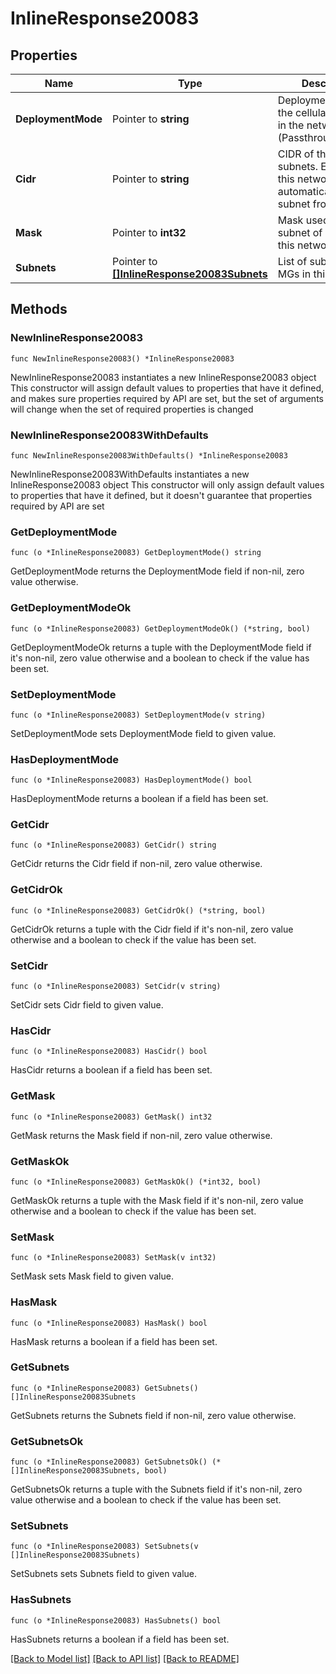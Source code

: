 # InlineResponse20083

## Properties

Name | Type | Description | Notes
------------ | ------------- | ------------- | -------------
**DeploymentMode** | Pointer to **string** | Deployment mode for the cellular gateways in the network. (Passthrough/Routed) | [optional] 
**Cidr** | Pointer to **string** | CIDR of the pool of subnets. Each MG in this network will automatically pick a subnet from this pool. | [optional] 
**Mask** | Pointer to **int32** | Mask used for the subnet of all MGs in  this network. | [optional] 
**Subnets** | Pointer to [**[]InlineResponse20083Subnets**](InlineResponse20083Subnets.md) | List of subnets of all MGs in this network. | [optional] 

## Methods

### NewInlineResponse20083

`func NewInlineResponse20083() *InlineResponse20083`

NewInlineResponse20083 instantiates a new InlineResponse20083 object
This constructor will assign default values to properties that have it defined,
and makes sure properties required by API are set, but the set of arguments
will change when the set of required properties is changed

### NewInlineResponse20083WithDefaults

`func NewInlineResponse20083WithDefaults() *InlineResponse20083`

NewInlineResponse20083WithDefaults instantiates a new InlineResponse20083 object
This constructor will only assign default values to properties that have it defined,
but it doesn't guarantee that properties required by API are set

### GetDeploymentMode

`func (o *InlineResponse20083) GetDeploymentMode() string`

GetDeploymentMode returns the DeploymentMode field if non-nil, zero value otherwise.

### GetDeploymentModeOk

`func (o *InlineResponse20083) GetDeploymentModeOk() (*string, bool)`

GetDeploymentModeOk returns a tuple with the DeploymentMode field if it's non-nil, zero value otherwise
and a boolean to check if the value has been set.

### SetDeploymentMode

`func (o *InlineResponse20083) SetDeploymentMode(v string)`

SetDeploymentMode sets DeploymentMode field to given value.

### HasDeploymentMode

`func (o *InlineResponse20083) HasDeploymentMode() bool`

HasDeploymentMode returns a boolean if a field has been set.

### GetCidr

`func (o *InlineResponse20083) GetCidr() string`

GetCidr returns the Cidr field if non-nil, zero value otherwise.

### GetCidrOk

`func (o *InlineResponse20083) GetCidrOk() (*string, bool)`

GetCidrOk returns a tuple with the Cidr field if it's non-nil, zero value otherwise
and a boolean to check if the value has been set.

### SetCidr

`func (o *InlineResponse20083) SetCidr(v string)`

SetCidr sets Cidr field to given value.

### HasCidr

`func (o *InlineResponse20083) HasCidr() bool`

HasCidr returns a boolean if a field has been set.

### GetMask

`func (o *InlineResponse20083) GetMask() int32`

GetMask returns the Mask field if non-nil, zero value otherwise.

### GetMaskOk

`func (o *InlineResponse20083) GetMaskOk() (*int32, bool)`

GetMaskOk returns a tuple with the Mask field if it's non-nil, zero value otherwise
and a boolean to check if the value has been set.

### SetMask

`func (o *InlineResponse20083) SetMask(v int32)`

SetMask sets Mask field to given value.

### HasMask

`func (o *InlineResponse20083) HasMask() bool`

HasMask returns a boolean if a field has been set.

### GetSubnets

`func (o *InlineResponse20083) GetSubnets() []InlineResponse20083Subnets`

GetSubnets returns the Subnets field if non-nil, zero value otherwise.

### GetSubnetsOk

`func (o *InlineResponse20083) GetSubnetsOk() (*[]InlineResponse20083Subnets, bool)`

GetSubnetsOk returns a tuple with the Subnets field if it's non-nil, zero value otherwise
and a boolean to check if the value has been set.

### SetSubnets

`func (o *InlineResponse20083) SetSubnets(v []InlineResponse20083Subnets)`

SetSubnets sets Subnets field to given value.

### HasSubnets

`func (o *InlineResponse20083) HasSubnets() bool`

HasSubnets returns a boolean if a field has been set.


[[Back to Model list]](../README.md#documentation-for-models) [[Back to API list]](../README.md#documentation-for-api-endpoints) [[Back to README]](../README.md)


